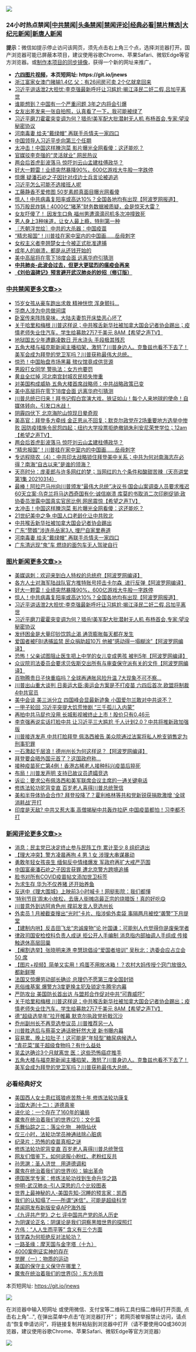 ![](https://raw.githubusercontent.com/fqnews/bnews/master/64photo/fqnews-qr.jpg)

<div id="tt">
<h3>24小时热点禁闻|<a href="#%E4%B8%AD%E5%85%B1%E7%A6%81%E9%97%BB%E6%9B%B4%E5%A4%9A%E6%96%87%E7%AB%A0">中共禁闻</a>|<a href="#%E5%9B%BE%E7%89%87%E6%96%B0%E9%97%BB%E6%9B%B4%E5%A4%9A%E6%96%87%E7%AB%A0">头条禁闻</a>|<a href="#%E6%96%B0%E9%97%BB%E8%AF%84%E8%AE%BA%E6%9B%B4%E5%A4%9A%E6%96%87%E7%AB%A0">禁闻评论|<a href="#%E5%BF%85%E7%9C%8B%E7%BB%8F%E5%85%B8%E5%A5%BD%E6%96%87">经典必看|<a href="/video.md#%E7%A6%81%E7%89%87%E7%B2%BE%E9%80%89">禁片精选</a>|<a href="https://github.com/fqnews/djy/blob/master/gb/nf1351518.md#1">大纪元新闻</a>|<a href="https://github.com/fqnews/ntdtv/blob/master/gb/prog204.md#1">新唐人新闻</a></h3>
<div><b>提示：</b>微信如提示停止访问该网页，须先点击右上角三个点，选择浏览器打开。国产浏览器可能已屏蔽本项目，建议使用谷歌Chrome、苹果Safari、微软Edge等官方浏览器。或<a href="https://github.com/fqnews/bnews/blob/master/%E5%88%B6%E4%BD%9Cgit%E7%A6%81%E9%97%BB%E9%95%9C%E5%83%8F.md">制作本项目的同步镜像</a>，获得一个新的网址来推广。</div>
<ul>
<li><b><a href="http://d1.bdrive.tk/64.mp4" target="_blank">六四图片视频</a>，本页短网址: https://git.io/jnews</b></li>
<li><a href="/cbnews/20210315/1504983.md">浙江富家女澳门赌输1.4亿 父：有26间房可卖 2个亿就拿回来</a></li>
<li><a href="/topimagenews/20210315/1505073.md">习近平讲话泄2大担忧;李克强最新呼吁让习尴尬;揭江泽民二奸二假,吕加平离世</a></li>
<li><a href="/cnnews/20210315/1505284.md">谁能想到？中国有一个严重问题 3年之内将会引爆</a></li>
<li><a href="/funmedia/20210315/1505094.md">女友出差发来一张自拍照，认真看了一下，我可能被绿了</a></li>
<li><a href="/topimagenews/20210315/1505033.md">习近平磨刀霍霍突变调为何？猎杀!美军配大批潜射无人机 布杨首会,专家:望没秘密协议</a></li>
<li><a href="/cbnews/20210315/1505035.md">河南毒妻 给夫“戴绿帽” 再联手杀情夫一家四口</a></li>
<li><a href="/headline/20210315/1505081.md">中国领导人习近平步向第三个任期</a></li>
<li><a href="/cbnews/20210315/1505064.md">太冲击！中国这样腌泡菜 影片曝光全网看傻：这还能吃？</a></li>
<li><a href="/cnnews/20210315/1505115.md">官媒驳李克强的“灵活就业” 网民热议</a></li>
<li><a href="/cbnews/20210315/1505215.md">两会后首虎彭波落马 惊吓刘云山孟建柱傅政华？</a></li>
<li><a href="/topimagenews/20210315/1505269.md">好大一颗雷！业绩突然暴降90%，600亿游戏大牛股一字跌停</a></li>
<li><a href="/comments/20210315/1505325.md">惊爆 疑潘石屹之子因针对戍边士兵言论被追逃</a></li>
<li><a href="/ssgc/20210315/1505315.md">习近平怎么可能不选接班人呢</a></li>
<li><a href="/yule/20210315/1505030.md">工藤静香不爱修图 50岁素颜真面目曝光网看傻</a></li>
<li><a href="/topimagenews/20210315/1505186.md">惊人！中共病毒复阳率或高达10%？全国各地均有出现【阿波罗网报道】</a></li>
<li><a href="/cnnews/20210315/1505293.md">15万股民炸锅！4000亿“猪茅”财务数据被质疑，会是惊天大雷？</a></li>
<li><a href="/cnnews/20210315/1505364.md">女友吓傻了！ 因发生口角 福州男遭滴滴司机多次冲撞致死</a></li>
<li><a href="/funmedia/20210315/1505093.md">男人身上3种味道，让女人最上瘾，特别第一种</a></li>
<li><a href="/ssgc/20210315/1505041.md">〖兲朝浮世绘〗中共的大杀器：中国疫苗</a></li>
<li><a href="/comments/20210315/1504967.md">“精忠报国”！川普挂在家中室内的中国画……岳母刺字</a></li>
<li><a href="/weiquan/20210315/1505313.md">女权主义者李翘楚女士今被正式批准逮捕</a></li>
<li><a href="/ssgc/20210315/1505061.md">成年人的崩溃，都是从还钱开始的</a></li>
<li><a href="/cbnews/20210315/1505270.md">美中高层将在零下18度会面 远离华府引猜测</a></li>
<li><b><a href="/comments/20200211/1275071.md" target="_blank">中共肺炎-此波会过去，但更大更猛烈的瘟疫会再来</a></b></li>
<li><b><a href="/comments/20200207/1272816.md" target="_blank">《刘伯温碑记》预言避开武汉肺炎的妙招（修订版）</a></b></li>
</ul>
</div>

<div class="catlist">
<h3><a href="/cbnews/" target="_blank">中共禁闻</a><span><a href="/cbnews/" target="_blank" rel="nofollow">更多文章>></a></span></h3>
<ul>
<li><a href="/cbnews/20210315/1505573.md" target="_blank">15岁女孩从豪车跑出求救 精神恍惚 浑身颤抖…</a></li>
<li><a href="/cbnews/20210315/1505531.md" target="_blank">华商人涉为中共做间谍</a></li>
<li><a href="/cbnews/20210315/1505530.md" target="_blank">卧室传来阵阵臭味，大陆夫妻剪开床垫恶心坏了</a></li>
<li><a href="/comments/20210315/1505497.md" target="_blank">关于哈里和梅根 川普这样说；中共喉舌新华社被加拿大国会记者协会踢出；疫情老师失业住汽车，学生给募款2万7千美元 8AM【希望之声TV】</a></li>
<li><a href="/cbnews/20210315/1505480.md" target="_blank">地狱国五少年遭霸凌数日 开水浇头 手段极其残忍</a></li>
<li><a href="/comments/20210315/1505454.md" target="_blank">五角大楼与福克斯新闻主播掐架，激怒了川普身边人。克鲁兹也看不下去了！美军会成为拜登的党卫军吗？川普获称最伟大总统。</a></li>
<li><a href="/cbnews/20210315/1505433.md" target="_blank">惊恐！中国胎盘市场黑幕 殡仪馆竟成供货源</a></li>
<li><a href="/cbnews/20210315/1505403.md" target="_blank">男殴打女同学 警执法：女方也要罚</a></li>
<li><a href="/cbnews/20210315/1505337.md" target="_blank">黄韭全烂掉 河北南宫封城农民损失惨重</a></li>
<li><a href="/cbnews/20210315/1505318.md" target="_blank">对美国构成威胁 五角大楼首席战略师：中共战略政策已变</a></li>
<li><a href="/cbnews/20210315/1505270.md" target="_blank">美中高层将在零下18度会面 远离华府引猜测</a></li>
<li><a href="/comments/20210315/1505263.md" target="_blank">川普总统已归来！拜书记假白宫演大戏，铁证如山！每个人来地球的使命！自媒体转向，引发口水战！</a></li>
<li><a href="/cbnews/20210315/1505252.md" target="_blank">阴霾四伏下 北京海陀山惊现日晕奇观</a></li>
<li><a href="/comments/20210315/1505239.md" target="_blank">美高官：拜登多方牵线 金正恩从不回复；默克尔政党在2场重要地方选举中惨败 因防疫措施令民怨四起；纽约大学投票拒绝撤销朱利安尼荣誉学位；12am【希望之声TV】</a></li>
<li><a href="/cbnews/20210315/1505215.md" target="_blank">两会后首虎彭波落马 惊吓刘云山孟建柱傅政华？</a></li>
<li><a href="/comments/20210315/1504967.md" target="_blank">“精忠报国”！川普挂在家中室内的中国画……岳母刺字</a></li>
<li><a href="/comments/20210315/1505143.md" target="_blank">专访程晓农（4）：中共印太战略锁住拜登美中关系；中共为何对南海志在必得？南海“自古以来”是谁的领海？</a></li>
<li><a href="/cbnews/20210315/1505101.md" target="_blank">天亮时分：庞麦郎与许多网红的梦；当网红的九个条件和酸甜苦辣（天亮讲堂 第1集 20210314）</a></li>
<li><a href="/comments/20210315/1505082.md" target="_blank">最棒！阿拉巴马州向川普颁发“最伟大总统”决议书;国会山案调查人员要求推迟60天立案;乌克兰将马达西奇国有化;诚信崩溃  库莫的书取消二次印刷促销;政协委员泄露中国真实官民比例 网民震惊【希望之声TV】</a></li>
<li><a href="/cbnews/20210315/1505064.md" target="_blank">太冲击！中国这样腌泡菜 影片曝光全网看傻：这还能吃？</a></li>
<li><a href="/cbnews/20210315/1505055.md" target="_blank">21世纪美中之争 中国人口老龄化让中共败北</a></li>
<li><a href="/cbnews/20210315/1505054.md" target="_blank">中共喉舌新华社被加拿大国会记者协会踢出</a></li>
<li><a href="/cbnews/20210315/1505042.md" target="_blank">广东“赘婿”涉连杀岳家3人 埋尸自家里巷道</a></li>
<li><a href="/cbnews/20210315/1505035.md" target="_blank">河南毒妻 给夫“戴绿帽” 再联手杀情夫一家四口</a></li>
<li><a href="/cbnews/20210315/1505034.md" target="_blank">广东清远现“鬼”车 燃烧的面包车无人驾驶自行</a></li>

</ul>
</div>
<div class="catlist">
<h3><a href="/topimagenews/" target="_blank">图片新闻</a><span><a href="/topimagenews/" target="_blank" rel="nofollow">更多文章>></a></span></h3>
<ul>
<li><a href="/topimagenews/20210315/1505490.md" target="_blank">美媒讽刺：欢迎来到白人特权的总统府【阿波罗网编译】</a></li>
<li><a href="/topimagenews/20210315/1505477.md" target="_blank">各方人士对海军陆战队官方推特账号抨击卡尔森  进行反弹【阿波罗网编译】</a></li>
<li><a href="/topimagenews/20210315/1505269.md" target="_blank">好大一颗雷！业绩突然暴降90%，600亿游戏大牛股一字跌停</a></li>
<li><a href="/topimagenews/20210315/1505186.md" target="_blank">惊人！中共病毒复阳率或高达10%？全国各地均有出现【阿波罗网报道】</a></li>
<li><a href="/topimagenews/20210315/1505073.md" target="_blank">习近平讲话泄2大担忧;李克强最新呼吁让习尴尬;揭江泽民二奸二假,吕加平离世</a></li>
<li><a href="/topimagenews/20210315/1505033.md" target="_blank">习近平磨刀霍霍突变调为何？猎杀!美军配大批潜射无人机 布杨首会,专家:望没秘密协议</a></li>
<li><a href="/topimagenews/20210315/1505012.md" target="_blank">发纾困金是大量印钞饮鸩止渴 通货膨胀每天都在发生</a></li>
<li><a href="/topimagenews/20210314/1504944.md" target="_blank">爱国者被FBI诱捕监禁 民众捐助超10万 他被&#8221;感动得一塌糊涂&#8221;【阿波罗网编译】</a></li>
<li><a href="/topimagenews/20210314/1504887.md" target="_blank">恐怖！父亲试图阻止医生把上中学的女儿变成男孩 被判5年【阿波罗网编译】</a></li>
<li><a href="/topimagenews/20210314/1504740.md" target="_blank">众议院司法委员会要求贝佐斯交出所有与审查保守派有关的文件【阿波罗网编译】</a></li>
<li><a href="/topimagenews/20210314/1504485.md" target="_blank">百物腾贵日子快重临吗？全球再通胀风险升温 7大现象不可不察…</a></li>
<li><a href="/topimagenews/20210314/1504484.md" target="_blank">川普出山重大谈判 日奥运大臣:奥运会方案是不打疫苗 六四后首次,欧盟将制裁4中共官员</a></li>
<li><a href="/topimagenews/20210313/1504284.md" target="_blank">美中会谈 美三派分立 四国峰会显最新迹象 小国爱尔兰敢对中共说不？</a></li>
<li><a href="/topimagenews/20210313/1504189.md" target="_blank">一甲子轮回 习近平突提大饥荒惨剧 “三千孤儿入内蒙”</a></li>
<li><a href="/topimagenews/20210313/1504092.md" target="_blank">再拍中共马屁也没用 长城影视被终止上市！股价只有0.46元</a></li>
<li><a href="/topimagenews/20210313/1503935.md" target="_blank">李克强再说实话打脸中共 让习近平三大尴尬 千人计划2.0？中共将推新政加强版</a></li>
<li><a href="/topimagenews/20210312/1503627.md" target="_blank">川普接连发声 中共打脸拜登 佩洛西被告 美众院通过法案将私人枪支销售定为刑事犯罪</a></li>
<li><a href="/topimagenews/20210312/1503547.md" target="_blank">一石激起千层浪！德州州长为何这样说？【阿波罗网编译】</a></li>
<li><a href="/topimagenews/20210312/1503529.md" target="_blank">拜登要会晤外国元首了？这国政府称…</a></li>
<li><a href="/topimagenews/20210312/1503528.md" target="_blank">接种疫苗死亡第4例！香港古稀老人接种科兴疫苗后猝死</a></li>
<li><a href="/topimagenews/20210312/1503252.md" target="_blank">布局！川普发声明 支持已故议员遗孀竞选</a></li>
<li><a href="/topimagenews/20210312/1503251.md" target="_blank">诉讼：要求公布佩洛西和美军联席会议主席的一通关键电话</a></li>
<li><a href="/comments/20210312/1502969.md" target="_blank">修炼法轮功驼背变直 百岁老人喜得川普总统贺信</a></li>
<li><a href="/topimagenews/20210312/1503198.md" target="_blank">美和半导体协会合作? 拜登投降了？霍利格林等共和党新锐获捐款激增 ‘全球消耗战’开打</a></li>
<li><a href="/topimagenews/20210312/1503179.md" target="_blank">印度是天敌? 中共又惹大事 高僧揭秘中共轰炸拉萨 中国疫苗都怕！习李都不打</a></li>

</ul>
</div>
<div class="catlist">
<h3><a href="/comments/" target="_blank">新闻评论</a><span><a href="/comments/" target="_blank" rel="nofollow">更多文章>></a></span></h3>
<ul>
<li><a href="/comments/20210316/1505623.md" target="_blank">消息：民主党已决定终止参与民阵工作 累计至少 8 组织退出</a></li>
<li><a href="/comments/20210316/1505622.md" target="_blank">【理大冲突】警方凌晨再拘 4 男 1 女 涉理大串谋暴动</a></li>
<li><a href="/comments/20210316/1505621.md" target="_blank">勇敢年轻女孩丧生 缅甸反中情绪爆发 军政府再扩大戒严范围</a></li>
<li><a href="/comments/20210316/1505619.md" target="_blank">中国富豪潘石屹之子因言获罪 遭北京警方跨境追捕</a></li>
<li><a href="/comments/20210315/1505616.md" target="_blank">脸书对所有COVID疫苗帖文添加世卫标签</a></li>
<li><a href="/comments/20210315/1505605.md" target="_blank">为求生存 华为不仅养猪 还开始养鱼</a></li>
<li><a href="/comments/20210315/1505581.md" target="_blank">反送中《理大围城》上映前3小时喊卡！网挺影院：我们都懂</a></li>
<li><a href="/comments/20210315/1505575.md" target="_blank">‘特别节目’周末小放松，去唐人街摊店最正宗的烧腊饭！真的好吃😋</a></li>
<li><a href="/comments/20210315/1505566.md" target="_blank">川普意外到访阿肯色州 撑前发言人竞选州长</a></li>
<li><a href="/comments/20210315/1505556.md" target="_blank">外卖员 1 月被截查搜出“光时”卡片、指涉偷外卖袋 事隔两月被控“袭警”下月提堂</a></li>
<li><a href="/comments/20210315/1505554.md" target="_blank">【建制内哄】反击田飞龙“忠诚废物”论 叶国谦：可能别人也觉得你是废柴学者</a></li>
<li><a href="/comments/20210315/1505551.md" target="_blank">律政司国安检控科负责人成谜 拒公开人手编制 消息指内部抽调人手组成 传接触退休高层回巢</a></li>
<li><a href="/comments/20210315/1505550.md" target="_blank">【阉割选举】张晓明来港 李慧琼倡设“爱国者培训” 吴秋北：选委会应占立会 50 席</a></li>
<li><a href="/comments/20210315/1505547.md" target="_blank">【图片+视频】简单又实用！鸡蛋不用放冰箱！？农村大妈传授个窍门放很久都新鲜喔</a></li>
<li><a href="/comments/20210315/1505543.md" target="_blank">法国又惊爆劳动部长确诊 总理仍不愿第三度全国封锁</a></li>
<li><a href="/comments/20210315/1505540.md" target="_blank">恶俗维基案 爆警方3度更换主犯及锁定牛腾宇内幕</a></li>
<li><a href="/comments/20210315/1505500.md" target="_blank">严防攻台 美国防长首出访 与盟邦合作促对中共“可靠威吓”</a></li>
<li><a href="/comments/20210315/1505497.md" target="_blank">关于哈里和梅根 川普这样说；中共喉舌新华社被加拿大国会记者协会踢出；疫情老师失业住汽车，学生给募款2万7千美元 8AM【希望之声TV】</a></li>
<li><a href="/comments/20210315/1505496.md" target="_blank">德“超级选举年”拉开帷幕 默克尔执政党折戟沉沙</a></li>
<li><a href="/comments/20210315/1505486.md" target="_blank">乔州副州长不再竞选参议员 川普推荐另一人</a></li>
<li><a href="/comments/20210315/1505466.md" target="_blank">川普胜选后与蔡英文通话掀轩然大波 新书曝内幕</a></li>
<li><a href="/comments/20210315/1505465.md" target="_blank">容易累、晚上拉肚子！这可能是“年轻型”糖尿病候选人</a></li>
<li><a href="/comments/20210315/1505464.md" target="_blank">“青花菜”属于超级食物吗？有什么益处</a></li>
<li><a href="/comments/20210315/1505463.md" target="_blank">吴孟达确诊3个月就离世 医：这些恐怖癌症推手</a></li>
<li><a href="/comments/20210315/1505454.md" target="_blank">五角大楼与福克斯新闻主播掐架，激怒了川普身边人。克鲁兹也看不下去了！美军会成为拜登的党卫军吗？川普获称最伟大总统。</a></li>

</ul>
</div>

<div class="catlist">
<h3>必看经典好文</h3>
<ul>
<li><a href="/comments/20190126/1070164.md" target="_blank">美国西人女士患红斑狼疮苦熬十年 修炼法轮功康复</a></li>
<li><a href="/cbnews/20180318/916241.md" target="_blank">治国大道(十二)：道德真鉴</a></li>
<li><a href="/comments/20200907/1392278.md" target="_blank">进化论：一个存在了160年的骗局</a></li>
<li><a href="/comments/20180802/980476.md" target="_blank">魔鬼在统治着我们的世界(21)：文化篇</a></li>
<li><a href="/tculture/20190101/1056889.md" target="_blank">乐舞仙踪之三：落尘化物　神隐仙伏</a></li>
<li><a href="/health/20170626/780270.md" target="_blank">仅三小时，法轮功学员神通祛除心脏病</a></li>
<li><a href="/topimagenews/20180408/925060.md" target="_blank">纪录片：恐怖的疫苗真相之谜</a></li>
<li><a href="/comments/20210312/1502969.md" target="_blank">修炼法轮功驼背变直 百岁老人喜得川普总统贺信</a></li>
<li><a href="/comments/20200712/1359630.md" target="_blank">网友们借鉴下，如何说服小粉红、老粉红反共</a></li>
<li><a href="/comments/20210216/1488350.md" target="_blank">孙思邈：圣人济世　用道德调和</a></li>
<li><a href="/topimagenews/20180524/947358.md" target="_blank">魔鬼在统治着我们的世界(6)：输出革命</a></li>
<li><a href="/comments/20200607/783186.md" target="_blank">德国医学专家：修炼法轮功找到生命升华之路</a></li>
<li><a href="/comments/20200620/1347687.md" target="_blank">仲明-武汉肺炎-引人深思的几个比较图表</a></li>
<li><a href="/comments/20200605/783244.md" target="_blank">世界上最神秘的人-美国先知-沉睡的预言家：凯西</a></li>
<li><a href="/sohnews/20161029/607205.md" target="_blank">我们的认知塌了——所谓“迷信”，可能是超级科学</a></li>
<li><a href="/comments/20200627/783266.md" target="_blank">禁闻网发布新版安卓APP海外版</a></li>
<li><a href="/bookonline/20131116/201048.md" target="_blank">《九评共产党》之七 评中国共产党的杀人历史</a></li>
<li><a href="/comments/20201031/1423298.md" target="_blank">为阴谋论正名：阴谋论是我们洞察黑暗世界的探照灯</a></li>
<li><a href="/comments/20200720/1363377.md" target="_blank">方伟：“人人生而平等” 含义有三个方面</a></li>
<li><a href="/comments/20210123/1473430.md" target="_blank">钱学森为何拒绝反对法轮功？</a></li>
<li><a href="/topimagenews/20180327/919935.md" target="_blank">一路圣缘：摩天国与金字塔（十九）</a></li>
<li><a href="/lifebaike/20201113/1430218.md" target="_blank">4000案例证实神的存在</a></li>
<li><a href="/comments/20200810/1377609.md" target="_blank">觉醒（一）：物质的运动</a></li>
<li><a href="/lifebaike/20200520/1331379.md" target="_blank">美国的保守主义保守在哪里？</a></li>
<li><a href="/topimagenews/20180524/946967.md" target="_blank">魔鬼在统治着我们的世界(5)：东方杀戮</a></li>

</ul>
</div>

本页短网址: https://git.io/jnews

![](https://raw.githubusercontent.com/fqnews/bnews/master/64photo/fqnews-qr.jpg)

在浏览器中输入短网址 或使用微信、支付宝等二维码工具扫描二维码打开页面, 点击右上角"...", 在弹出菜单中点击“在浏览器打开”； 若网页被举报禁止访问，请点击“恢复申请访问”，将链接复制并粘贴到浏览器中打开（请不要使用QQ或360浏览器，建议使用谷歌Chrome、苹果Safari、微软Edge等官方浏览器）

![](https://raw.githubusercontent.com/fqnews/bnews/master/64photo/wx.jpg)